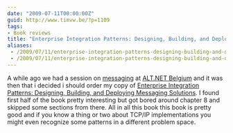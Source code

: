 ```yaml
---
date: "2009-07-11T00:00:00Z"
guid: http://www.timvw.be/?p=1109
tags:
- Book reviews
title: "Enterprise Integration Patterns: Designing, Building, and Deploying Messaging Solutions"
aliases:
 - /2009/07/11/enterprise-integration-patterns-designing-building-and-deploying-messaging-solutions/
 - /2009/07/11/enterprise-integration-patterns-designing-building-and-deploying-messaging-solutions.html
---
```

A while ago we had a session on [messaging](http://www.altdotnet.be/14/section.aspx/16) at [ALT.NET Belgium](http://www.altdotnet.be/) and it was then that i decided i should order my copy of [Enterprise Integration Patterns: Designing, Building, and Deploying Messaging Solutions](http://www.amazon.com/Enterprise-Integration-Patterns-Designing-Addison-Wesley/dp/0321200683). I found first half of the book pretty interesting but got bored around chapter 8 and skipped some sections from there. All in all this book this book is pretty good and if you know a thing or two about TCP/IP implementations you might even recognize some patterns in a different problem space.
